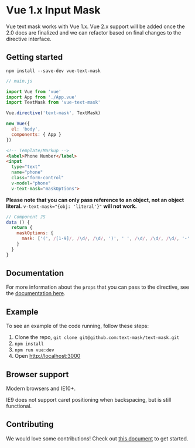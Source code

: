 # Vue 1.x Input Mask

Vue text mask works with Vue 1.x. Vue 2.x support will be added once the 2.0 docs are finalized and we can refactor based on final changes to the directive interface.

## Getting started

`npm install --save-dev vue-text-mask`

```js
// main.js

import Vue from 'vue'
import App from './App.vue'
import TextMask from 'vue-text-mask'

Vue.directive('text-mask', TextMask)

new Vue({
  el: 'body',
  components: { App }
})
```

```html
<!-- Template/Markup -->
<label>Phone Number</label>
<input
  type="text"
  name="phone"
  class="form-control"
  v-model="phone"
  v-text-mask="maskOptions">
```

**Please note that you can only pass reference to an object, not an object literal.**
`v-text-mask="{obj: 'literal'}"` **will not work.**

```js
// Component JS
data () {
  return {
    maskOptions: {
      mask: ['(', /[1-9]/, /\d/, /\d/, ')', ' ', /\d/, /\d/, /\d/, '-', /\d/, /\d/, /\d/, /\d/]
    }
  }
}
```

## Documentation

For more information about the `props` that you can pass to the directive, see
the [documentation here](https://github.com/text-mask/text-mask/blob/master/componentDocumentation.md#readme).

## Example

To see an example of the code running, follow these steps:

1. Clone the repo, `git clone git@github.com:text-mask/text-mask.git`
2. `npm install`
3. `npm run vue:dev`
4. Open [http://localhost:3000](http://localhost:3000)

## Browser support

Modern browsers and IE10+.

IE9 does not support caret positioning when backspacing, but is still functional.

## Contributing

We would love some contributions! Check out
[this document](https://github.com/text-mask/text-mask/blob/master/howToContribute.md#readme) to get started.
